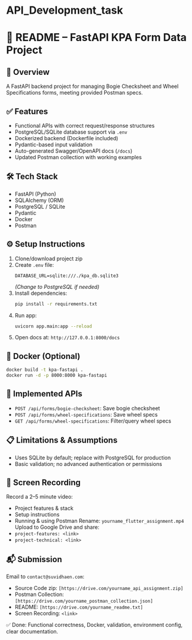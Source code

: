# API_Development_task
# 📄 README – FastAPI KPA Form Data Project

## 🚀 Overview
A FastAPI backend project for managing Bogie Checksheet and Wheel Specifications forms, meeting provided Postman specs.

## ✅ Features
- Functional APIs with correct request/response structures
- PostgreSQL/SQLite database support via `.env`
- Dockerized backend (Dockerfile included)
- Pydantic-based input validation
- Auto-generated Swagger/OpenAPI docs (`/docs`)
- Updated Postman collection with working examples

## 🛠 Tech Stack
- FastAPI (Python)
- SQLAlchemy (ORM)
- PostgreSQL / SQLite
- Pydantic
- Docker
- Postman

## ⚙ Setup Instructions
1. Clone/download project zip
2. Create `.env` file:
   ```env
   DATABASE_URL=sqlite:///./kpa_db.sqlite3
   ```
   *(Change to PostgreSQL if needed)*
3. Install dependencies:
   ```bash
   pip install -r requirements.txt
   ```
4. Run app:
   ```bash
   uvicorn app.main:app --reload
   ```
5. Open docs at: `http://127.0.0.1:8000/docs`

## 🐳 Docker (Optional)
```bash
docker build -t kpa-fastapi .
docker run -d -p 8000:8000 kpa-fastapi
```

## 🧪 Implemented APIs
- `POST /api/forms/bogie-checksheet`: Save bogie checksheet
- `POST /api/forms/wheel-specifications`: Save wheel specs
- `GET /api/forms/wheel-specifications`: Filter/query wheel specs

## 📋 Limitations & Assumptions
- Uses SQLite by default; replace with PostgreSQL for production
- Basic validation; no advanced authentication or permissions

## 🎥 Screen Recording
Record a 2–5 minute video:
- Project features & stack
- Setup instructions
- Running & using Postman
Rename: `yourname_flutter_assignment.mp4`
Upload to Google Drive and share:
- `project-features: <link>`
- `project-technical: <link>`

## 📬 Submission
Email to `contact@suvidhaen.com`:
- Source Code zip: `[https://drive.com/yourname_api_assignment.zip]`
- Postman Collection: `[https://drive.com/yourname_postman_collection.json]`
- README: `[https://drive.com/yourname_readme.txt]`
- Screen Recording: `<link>`

✅ Done: Functional correctness, Docker, validation, environment config, clear documentation.
